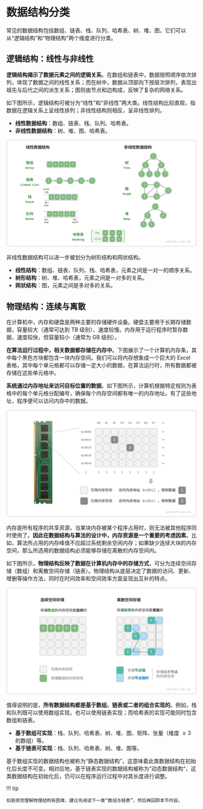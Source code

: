 # 数据结构分类

常见的数据结构包括数组、链表、栈、队列、哈希表、树、堆、图，它们可以从“逻辑结构”和“物理结构”两个维度进行分类。

## 逻辑结构：线性与非线性

**逻辑结构揭示了数据元素之间的逻辑关系**。在数组和链表中，数据按照顺序依次排列，体现了数据之间的线性关系；而在树中，数据从顶部向下按层次排列，表现出祖先与后代之间的派生关系；图则由节点和边构成，反映了复杂的网络关系。

如下图所示，逻辑结构可被分为“线性”和“非线性”两大类。线性结构比较直观，指数据在逻辑关系上呈线性排列；非线性结构则相反，呈非线性排列。

- **线性数据结构**：数组、链表、栈、队列、哈希表。
- **非线性数据结构**：树、堆、图、哈希表。

![线性与非线性数据结构](classification_of_data_structure.assets/classification_logic_structure.png)

非线性数据结构可以进一步被划分为树形结构和网状结构。

- **线性结构**：数组、链表、队列、栈、哈希表，元素之间是一对一的顺序关系。
- **树形结构**：树、堆、哈希表，元素之间是一对多的关系。
- **网状结构**：图，元素之间是多对多的关系。

## 物理结构：连续与离散

在计算机中，内存和硬盘是两种主要的存储硬件设备。硬盘主要用于长期存储数据，容量较大（通常可达到 TB 级别）、速度较慢。内存用于运行程序时暂存数据，速度较快，但容量较小（通常为 GB 级别）。

**在算法运行过程中，相关数据都存储在内存中**。下图展示了一个计算机内存条，其中每个黑色方块都包含一块内存空间。我们可以将内存想象成一个巨大的 Excel 表格，其中每个单元格都可以存储一定大小的数据，在算法运行时，所有数据都被存储在这些单元格中。

**系统通过内存地址来访问目标位置的数据**。如下图所示，计算机根据特定规则为表格中的每个单元格分配编号，确保每个内存空间都有唯一的内存地址。有了这些地址，程序便可以访问内存中的数据。

![内存条、内存空间、内存地址](classification_of_data_structure.assets/computer_memory_location.png)

内存是所有程序的共享资源，当某块内存被某个程序占用时，则无法被其他程序同时使用了。**因此在数据结构与算法的设计中，内存资源是一个重要的考虑因素**。比如，算法所占用的内存峰值不应超过系统剩余空闲内存；如果缺少连续大块的内存空间，那么所选用的数据结构必须能够存储在离散的内存空间内。

如下图所示，**物理结构反映了数据在计算机内存中的存储方式**，可分为连续空间存储（数组）和离散空间存储（链表）。物理结构从底层决定了数据的访问、更新、增删等操作方法，同时在时间效率和空间效率方面呈现出互补的特点。

![连续空间存储与离散空间存储](classification_of_data_structure.assets/classification_phisical_structure.png)

值得说明的是，**所有数据结构都是基于数组、链表或二者的组合实现的**。例如，栈和队列既可以使用数组实现，也可以使用链表实现；而哈希表的实现可能同时包含数组和链表。

- **基于数组可实现**：栈、队列、哈希表、树、堆、图、矩阵、张量（维度 $\geq 3$ 的数组）等。
- **基于链表可实现**：栈、队列、哈希表、树、堆、图等。

基于数组实现的数据结构也被称为“静态数据结构”，这意味着此类数据结构在初始化后长度不可变。相对应地，基于链表实现的数据结构被称为“动态数据结构”，这类数据结构在初始化后，仍可以在程序运行过程中对其长度进行调整。

!!! tip

    如若感觉理解物理结构有困难，建议先阅读下一章“数组与链表”，然后再回顾本节内容。

